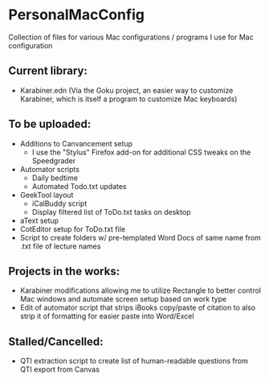 # PersonalMacConfig
Collection of files for various Mac configurations / programs I use for Mac configuration

## Current library:
- Karabiner.edn (Via the Goku project, an easier way to customize Karabiner, which is itself a program to customize Mac keyboards)

## To be uploaded:
- Additions to Canvancement setup
  - I use the "Stylus" Firefox add-on for additional CSS tweaks on the Speedgrader
- Automator scripts
  - Daily bedtime
  - Automated Todo.txt updates
- GeekTool layout
  - iCalBuddy script
  - Display filtered list of ToDo.txt tasks on desktop
- aText setup
- CotEditor setup for ToDo.txt file 
- Script to create folders w/ pre-templated Word Docs of same name from .txt file of lecture names 

## Projects in the works:
- Karabiner modifications allowing me to utilize Rectangle to better control Mac windows and automate screen setup based on work type 
- Edit of automator script that strips iBooks copy/paste of citation to also strip it of formatting for easier paste into Word/Excel

## Stalled/Cancelled:
- QTI extraction script to create list of human-readable questions from QTI export from Canvas
